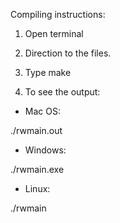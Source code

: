 Compiling instructions:

1. Open terminal

2. Direction to the files.

3. Type make

4. To see the output:

 - Mac OS:

./rwmain.out

 - Windows:

./rwmain.exe

 - Linux:

./rwmain  
